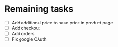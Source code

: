 # Remaining tasks

- [ ] Add additional price to base price in product page
- [ ] Add checkout
- [ ] Add orders
- [ ] Fix google OAuth
